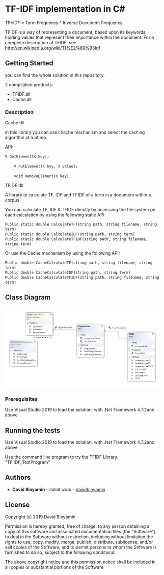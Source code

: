 # TF-IDF implementation in C#
TF*IDF = Term Frequency * Inverse Document Frequency

TFIDF is a way of representing a document, based upon its keywords holding values that represent their importance within the document. For a complete description of TFIDF, see http://en.wikipedia.org/wiki/Tf%E2%80%93idf


## Getting Started

you can find the whole solution in this repository.

2 compilation products:
 * TFIDF.dll
 * Cache.dll

### Description
Cache.dll

in this library you can use chache mechanism and select the caching algorithm at runtime.

API:

	V GetElement(K key);

        V PutElement(K key, V value);

        void RemoveElement(K key);


TFIDF.dll

A library to calculate TF, IDF and TFIDF of a term in a document within a corpus

You can calculate TF, IDF & TFIDF directly by accessing the file system pn each calculation
by using the following static API:

	Public static double CalculateTF(string path, string filename, string term)
	Public static double CalculateIDF(string path, string term)
	Public static double CalculateTFIDF(string path, string filename, string term)

Or use the Cache mechanism by using the following API:

	Public double CacheCalculateTF(string path, string filename, string term)
	Public double CacheCalculateIDF(string path, string term)
	Public double CacheCalculateTFIDF(string path, string filename, string term)


## Class Diagram
![alt text](https://github.com/davidbinyamin/TFIDF/blob/master/ClassDiagram.JPG)

### Prerequisites
Use Visual Studio 2019 to load the solution. with .Net Framework 4.7.2and above


## Running the tests

Use Visual Studio 2019 to load the solution. with .Net Framework 4.7.2and above

Use the command line program to try the TFIDF Library.
"TFIIDF_TestProgram"

## Authors

* **David Binyamin** - *Initial work* - [davidbinyamin](https://github.com/davidbinyamin)


## License

Copyright (c) 2019 David BInyamin

Permission is hereby granted, free of charge, to any person obtaining a copy of this software and associated documentation files (the "Software"), to deal in the Software without restriction, including without limitation the rights to use, copy, modify, merge, publish, distribute, sublicense, and/or sell copies of the Software, and to permit persons to whom the Software is furnished to do so, subject to the following conditions:

The above copyright notice and this permission notice shall be included in all copies or substantial portions of the Software.

